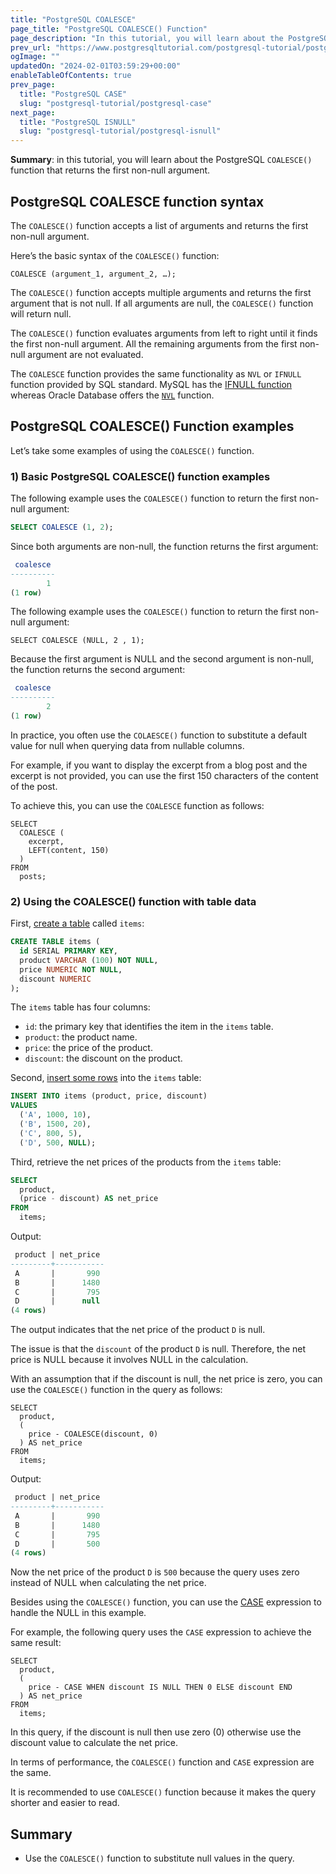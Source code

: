 ```yaml
---
title: "PostgreSQL COALESCE"
page_title: "PostgreSQL COALESCE() Function"
page_description: "In this tutorial, you will learn about the PostgreSQL COALESCE() function that returns the first non-null argument."
prev_url: "https://www.postgresqltutorial.com/postgresql-tutorial/postgresql-coalesce/"
ogImage: ""
updatedOn: "2024-02-01T03:59:29+00:00"
enableTableOfContents: true
prev_page: 
  title: "PostgreSQL CASE"
  slug: "postgresql-tutorial/postgresql-case"
next_page: 
  title: "PostgreSQL ISNULL"
  slug: "postgresql-tutorial/postgresql-isnull"
---
```





**Summary**: in this tutorial, you will learn about the PostgreSQL `COALESCE()` function that returns the first non\-null argument.


## PostgreSQL COALESCE function syntax

The `COALESCE()` function accepts a list of arguments and returns the first non\-null argument.

Here’s the basic syntax of the `COALESCE()` function:


```sqlsql
COALESCE (argument_1, argument_2, …);
```
The `COALESCE()` function accepts multiple arguments and returns the first argument that is not null. If all arguments are null, the `COALESCE()` function will return null.

The `COALESCE()` function evaluates arguments from left to right until it finds the first non\-null argument. All the remaining arguments from the first non\-null argument are not evaluated.

The `COALESCE` function provides the same functionality as `NVL` or `IFNULL` function provided by SQL standard. MySQL has the [IFNULL function](https://www.mysqltutorial.org/mysql-control-flow-functions/mysql-ifnull/) whereas Oracle Database offers the [`NVL`](https://www.oracletutorial.com/oracle-comparison-functions/oracle-nvl/) function.


## PostgreSQL COALESCE() Function examples

Let’s take some examples of using the `COALESCE()` function.


### 1\) Basic PostgreSQL COALESCE() function examples

The following example uses the `COALESCE()` function to return the first non\-null argument:


```sql
SELECT COALESCE (1, 2);
```
Since both arguments are non\-null, the function returns the first argument:


```sql
 coalesce
----------
        1
(1 row)
```
The following example uses the `COALESCE()` function to return the first non\-null argument:


```
SELECT COALESCE (NULL, 2 , 1);
```
Because the first argument is NULL and the second argument is non\-null, the function returns the second argument:


```sql
 coalesce
----------
        2
(1 row)
```
In practice, you often use the `COLAESCE()` function to substitute a default value for null when querying data from nullable columns.

For example, if you want to display the excerpt from a blog post and the excerpt is not provided, you can use the first 150 characters of the content of the post.

To achieve this, you can use the `COALESCE` function as follows:


```
SELECT 
  COALESCE (
    excerpt, 
    LEFT(content, 150)
  ) 
FROM 
  posts;
```

### 2\) Using the COALESCE() function with table data

First, [create a table](postgresql-create-table) called `items`:


```sql
CREATE TABLE items (
  id SERIAL PRIMARY KEY, 
  product VARCHAR (100) NOT NULL, 
  price NUMERIC NOT NULL, 
  discount NUMERIC
);
```
The `items` table has four columns:

* `id`: the primary key that identifies the item in the `items` table.
* `product`: the product name.
* `price`: the price of the product.
* `discount`: the discount on the product.

Second, [insert some rows](postgresql-insert-multiple-rows) into the `items` table:


```sql
INSERT INTO items (product, price, discount) 
VALUES 
  ('A', 1000, 10), 
  ('B', 1500, 20), 
  ('C', 800, 5), 
  ('D', 500, NULL);
```
Third, retrieve the net prices of the products from the `items` table:


```sql
SELECT 
  product, 
  (price - discount) AS net_price 
FROM 
  items;
```
Output:


```sql
 product | net_price
---------+-----------
 A       |       990
 B       |      1480
 C       |       795
 D       |      null
(4 rows)
```
The output indicates that the net price of the product `D` is null.

The issue is that the `discount` of the product `D` is null. Therefore, the net price is NULL because it involves NULL in the calculation.

With an assumption that if the discount is null, the net price is zero, you can use the `COALESCE()` function in the query as follows:


```
SELECT 
  product, 
  (
    price - COALESCE(discount, 0)
  ) AS net_price 
FROM 
  items;
```
Output:


```sql
 product | net_price
---------+-----------
 A       |       990
 B       |      1480
 C       |       795
 D       |       500
(4 rows)
```
Now the net price of the product `D` is `500` because the query uses zero instead of NULL when calculating the net price.

Besides using the `COALESCE()` function, you can use the [CASE](postgresql-case) expression to handle the NULL in this example.

For example, the following query uses the `CASE` expression to achieve the same result:


```
SELECT 
  product, 
  (
    price - CASE WHEN discount IS NULL THEN 0 ELSE discount END
  ) AS net_price 
FROM 
  items;
```
In this query, if the discount is null then use zero (0\) otherwise use the discount value to calculate the net price.

In terms of performance, the `COALESCE()` function and `CASE` expression are the same.

It is recommended to use `COALESCE()` function because it makes the query shorter and easier to read.


## Summary

* Use the `COALESCE()` function to substitute null values in the query.

